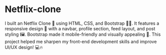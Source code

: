 # Netflix-clone
I built an Netflix Clone 📸 using HTML, CSS, and Bootstrap 🎨✨. It features a responsive design 📱 with a navbar, profile section, feed layout, and post styling 🖼️. Bootstrap made it mobile-friendly and visually appealing 🚀. This project helped me sharpen my front-end development skills and improve UI/UX design! 💻🔥
